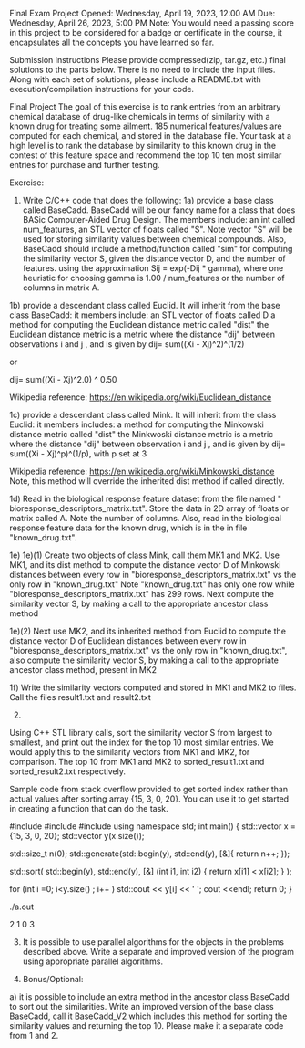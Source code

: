 Final Exam Project
Opened: Wednesday, April 19, 2023, 12:00 AM
Due: Wednesday, April 26, 2023, 5:00 PM
Note: You would need a passing score in this project to be considered for a badge or certificate in the course, it encapsulates all the concepts you have learned so far.  

Submission Instructions
Please provide compressed(zip, tar.gz, etc.) final solutions to the parts below. There is no need to include the input files. Along with each set of solutions, please include a README.txt with execution/compilation instructions for your code.


Final Project
The goal of this exercise is to rank entries from an arbitrary chemical database of drug-like chemicals in terms of similarity with a known drug for treating some ailment. 185 numerical features/values are computed for each chemical, and stored in the database file. Your task at a high level is to rank the database by similarity to this known drug in the contest of this feature space and recommend the top 10 ten most similar entries for purchase and further testing.

Exercise:
1) Write C/C++ code that does the following:
1a)
provide a base class called BaseCadd. BaseCadd will be our fancy name for a class that does BASic Computer-Aided Drug Design.
The members include:
an int called num_features,
an STL vector of floats called "S". Note vector "S" will be used for storing similarity values between chemical compounds.
Also, BaseCadd should include a method/function called "sim" for computing the similarity vector S, given the distance vector D, and the number of features.
using the approximation
Sij = exp(-Dij * gamma), where one heuristic for choosing gamma is 1.00 / num_features or the number of columns in matrix A.


1b)
provide a descendant class called Euclid. It will inherit from the base class BaseCadd:
it members include:
an STL vector of floats called D
a method for computing the Euclidean distance metric called "dist"
the Euclidean distance metric is a metric where the distance "dij" between observations  i and j , and is given by
dij= sum((Xi - Xj)^2)^(1/2)

or

dij= sum((Xi - Xj)^2.0) ^ 0.50

Wikipedia reference: https://en.wikipedia.org/wiki/Euclidean_distance

1c)
provide a descendant class called Mink. It will inherit from the class Euclid:
it members includes:
a method for computing the Minkowski distance metric called "dist"
the Minkwoski distance metric is a metric where the distance "dij" between observation i and j , and is given by
dij= sum((Xi - Xj)^p)^(1/p), with p set at 3

Wikipedia reference: https://en.wikipedia.org/wiki/Minkowski_distance
Note, this method will override the inherited dist method if called directly.


1d)
Read in the biological response feature dataset from the file named " bioresponse_descriptors_matrix.txt". Store the data in 2D array of floats or matrix called A. Note the number of columns. Also, read in the biological response feature data for the known drug, which is in the in file "known_drug.txt".

1e)
1e)(1)
Create two objects of class Mink, call them MK1 and MK2.
Use MK1, and its dist method to compute the distance vector D of Minkowski distances between every row in "bioresponse_descriptors_matrix.txt" vs the only row in "known_drug.txt"
Note "known_drug.txt" has only one row while "bioresponse_descriptors_matrix.txt" has 299 rows.
Next compute the similarity vector S, by making a call to the appropriate ancestor class method

1e)(2)
Next use MK2, and its inherited method from Euclid to compute the distance vector D of Euclidean distances between every row in "bioresponse_descriptors_matrix.txt" vs the only row in "known_drug.txt", also compute the similarity vector S, by making a call to the appropriate ancestor class method, present in MK2

1f)
Write the similarity vectors computed and stored in MK1 and MK2 to files. Call the files result1.txt and result2.txt




2)
Using C++ STL library calls, sort the similarity vector S from largest to smallest, and print out the index for the top 10 most similar entries. We would apply this to the similarity vectors from MK1 and MK2, for comparison. The top 10 from MK1 and MK2 to sorted_result1.txt and sorted_result2.txt respectively.


Sample code from stack overflow provided to get sorted index rather than actual values after sorting array {15, 3, 0, 20}. You can use it to get started in creating a function that can do the task.

#include <iostream>
#include <vector>
#include <algorithm>
using namespace std;
int main() {
std::vector<int> x = {15, 3, 0, 20};
std::vector<int> y(x.size());

std::size_t n(0);
std::generate(std::begin(y), std::end(y), [&]{ return n++; });

std::sort( std::begin(y), std::end(y), [&] (int i1, int i2) { return x[i1] < x[i2]; } );

for (int i =0; i<y.size() ; i++ )
std::cout << y[i] << ' ';
cout <<endl;
return 0;
}


./a.out

2 1 0 3


3) It is possible to use parallel algorithms for the objects in the problems described above. Write a separate and improved version of the program using appropriate parallel algorithms.



4) Bonus/Optional: 

a) it is possible to include an extra method in the ancestor class BaseCadd to sort out the similarities. Write an improved version of the base class BaseCadd, call it BaseCadd_V2 which includes this method for sorting the similarity values and returning the top 10. Please make it a separate code from 1 and 2. 

